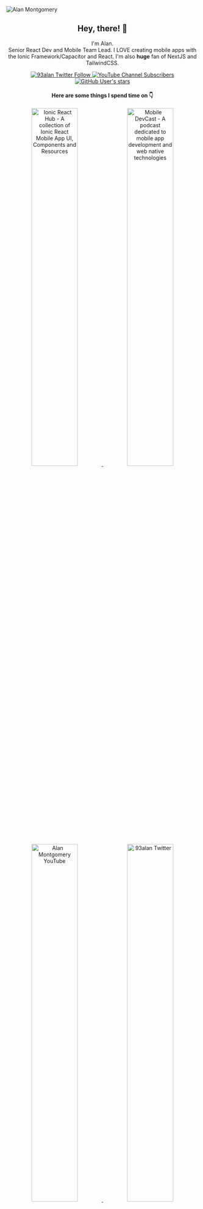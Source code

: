 ![Alan Montgomery](https://i.imgur.com/8v7532w.jpg)

<h2 align="center">Hey, there! 👋</h2>

<p align="center">I'm Alan.<br/> Senior React Dev and Mobile Team Lead. I LOVE creating mobile apps with the Ionic Framework/Capacitor and React. I'm also <b>huge</b> fan of NextJS and TailwindCSS.</p>
</p>

<p align="center">
  <a href="https://twitter.com/intent/user?screen_name=93alan">
    <img alt="93alan Twitter Follow" src="https://img.shields.io/twitter/follow/93alan?color=3578e5&label=Twitter&logoColor=3578e5&style=for-the-badge&logo=Twitter">
  </a>
  <a href="https://youtube.com/alanmontgomery?sub_confirmation=1">
    <img alt="YouTube Channel Subscribers" src="https://img.shields.io/youtube/channel/subscribers/UCZm616WEhxNaysg3tRoZ96w?label=Youtube&logoColor=FFFFFF&style=for-the-badge&logo=Youtube">
  </a>
  
  <a href="https://youtube.com/alanmontgomery?sub_confirmation=1">
    <img alt="GitHub User's stars" src="https://img.shields.io/github/stars/alanmontgomery?color=FFFFFF&label=GITHUB&style=for-the-badge&logo=Github">
  </a>
</p>

<h4 align="center">Here are some things I spend time on 👇</h4>

<p align="center">
  <a href="https://ionicreacthub.com">
    <img width="49%" src="https://i.imgur.com/wHFJdFl.png" alt="Ionic React Hub - A collection of Ionic React Mobile App UI, Components and Resources" />
  </a>
  <a href="https://mobiledevcast.com">
    <img width="49%" src="https://i.imgur.com/k2Vd9Gn.png" alt="Mobile DevCast - A podcast dedicated to mobile app development and web native technologies" />
  </a>
</p>

<p align="center">
  <a href="https://youtube.com/alanmontgomery?sub_confirmation=1">
    <img width="49%" src="https://i.imgur.com/tD63VDA.png" alt="Alan Montgomery YouTube" />
  </a>
  <a href="https://twitter.com/intent/user?screen_name=93alan">
    <img width="49%" src="https://i.imgur.com/GfWZaMi.png" alt="93alan Twitter" />
  </a>
</p>
